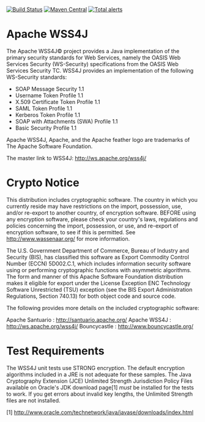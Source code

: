 [![Build Status](https://builds.apache.org/view/S-Z/view/WS/job/wss4j-master/badge/icon?subject=Build)](https://builds.apache.org/view/S-Z/view/WS/job/wss4j-master/)
[![Maven Central](https://maven-badges.herokuapp.com/maven-central/org.apache.wss4j/wss4j/badge.svg)](https://maven-badges.herokuapp.com/maven-central/org.apache.wss4j/wss4j)
[![Total alerts](https://img.shields.io/lgtm/alerts/g/apache/ws-wss4j)](https://lgtm.com/projects/g/apache/ws-wss4j/alerts/)

Apache WSS4J
======================

The Apache WSS4J© project provides a Java implementation of the primary
security standards for Web Services, namely the OASIS Web Services Security
(WS-Security) specifications from the OASIS Web Services Security TC. WSS4J
provides an implementation of the following WS-Security standards:

 * SOAP Message Security 1.1
 * Username Token Profile 1.1
 * X.509 Certificate Token Profile 1.1
 * SAML Token Profile 1.1
 * Kerberos Token Profile 1.1
 * SOAP with Attachments (SWA) Profile 1.1
 * Basic Security Profile 1.1

Apache WSS4J, Apache, and the Apache feather logo are trademarks of The Apache
Software Foundation. 

The master link to WSS4J: http://ws.apache.org/wss4j/

Crypto Notice
======================

   This distribution includes cryptographic software.  The country in
   which you currently reside may have restrictions on the import,
   possession, use, and/or re-export to another country, of
   encryption software.  BEFORE using any encryption software, please
   check your country's laws, regulations and policies concerning the
   import, possession, or use, and re-export of encryption software, to
   see if this is permitted.  See <http://www.wassenaar.org/> for more
   information.

   The U.S. Government Department of Commerce, Bureau of Industry and
   Security (BIS), has classified this software as Export Commodity
   Control Number (ECCN) 5D002.C.1, which includes information security
   software using or performing cryptographic functions with asymmetric
   algorithms.  The form and manner of this Apache Software Foundation
   distribution makes it eligible for export under the License Exception
   ENC Technology Software Unrestricted (TSU) exception (see the BIS
   Export Administration Regulations, Section 740.13) for both object
   code and source code.

   The following provides more details on the included cryptographic
   software:

   Apache Santuario : http://santuario.apache.org/
   Apache WSS4J     : http://ws.apache.org/wss4j/
   Bouncycastle     : http://www.bouncycastle.org/

Test Requirements
======================

The WSS4J unit tests use STRONG encryption. The default encryption algorithms
included in a JRE is not adequate for these samples. The Java Cryptography
Extension (JCE) Unlimited Strength Jurisdiction Policy Files available on
Oracle's JDK download page[1] *must* be installed for the tests to work. If
you get errors about invalid key lengths, the Unlimited Strength files are not
installed.

[1] http://www.oracle.com/technetwork/java/javase/downloads/index.html
